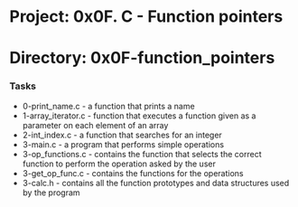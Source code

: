 # 	Project: 0x0F. C - Function pointers
#	Directory: 0x0F-function_pointers
###	Tasks
- 0-print_name.c - a function that prints a name
- 1-array_iterator.c -  function that executes a function given as a parameter on each element of an array
- 2-int_index.c - a function that searches for an integer
- 3-main.c - a program that performs simple operations
- 3-op_functions.c - contains the function that selects the correct function to perform the operation asked by the user
- 3-get_op_func.c - contains the functions for the operations 
- 3-calc.h - contains all the function prototypes and data structures used by the program
